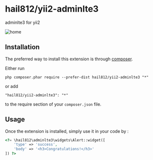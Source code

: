 hail812/yii2-adminlte3
======================
adminlte3 for yii2

![home](https://user-images.githubusercontent.com/3158261/80058324-8d751480-855b-11ea-87f5-3d682f787210.png)

Installation
------------

The preferred way to install this extension is through [composer](http://getcomposer.org/download/).

Either run

```
php composer.phar require --prefer-dist hail812/yii2-adminlte3 "*"
```

or add

```
"hail812/yii2-adminlte3": "*"
```

to the require section of your `composer.json` file.


Usage
-----

Once the extension is installed, simply use it in your code by  :

```php
<?= \hail812\adminlte3\widgets\Alert::widget([
    'type' => 'success',
    'body' => '<h3>Congratulations!</h3>'
]) ?>
```